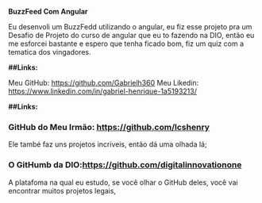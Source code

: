 **BuzzFeed Com Angular**

Eu desenvoli um BuzzFedd utilizando o angular, eu fiz esse projeto pra um Desafio de Projeto do curso de angular que eu to fazendo na DIO, então eu me esforcei bastante e espero que tenha ficado bom, fiz um quiz com a tematica dos vingadores. 


**##Links:**

Meu GitHub: https://github.com/Gabrielh360
Meu Likedin: https://www.linkedin.com/in/gabriel-henrique-1a5193213/


**##Links:**

### GitHub do Meu Irmão: https://github.com/lcshenry 
Ele també faz uns projetos incriveis, entâo dá uma olhada lá;


### O GitHumb da DIO:https://github.com/digitalinnovationone
A platafoma na qual eu estudo, se você olhar o GitHub deles, você vai encontrar muitos projetos legais,

